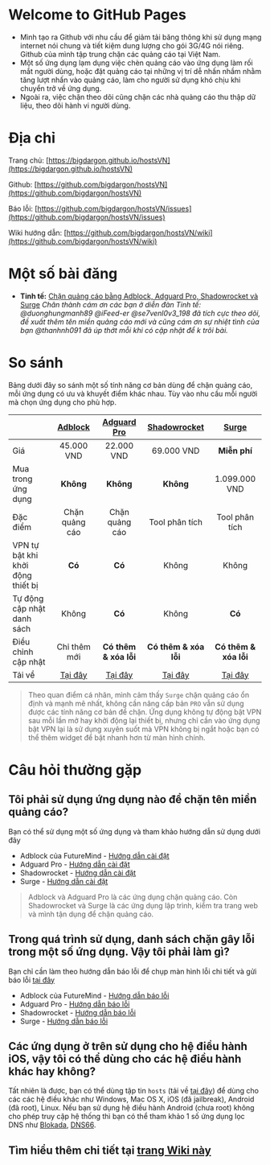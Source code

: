 # Welcome to GitHub Pages

* Mình tạo ra Github với nhu cầu để giảm tải băng thông khi sử dụng mạng internet nói chung và tiết kiệm dung lượng cho gói 3G/4G nói riêng. Github của mình tập trung chặn các quảng cáo tại Việt Nam.
* Một số ứng dụng lạm dụng việc chèn quảng cáo vào ứng dụng làm rối mắt người dùng, hoặc đặt quảng cáo tại những vị trí dễ nhấn nhầm nhằm tăng lượt nhấn vào quảng cáo, làm cho người sử dụng khó chịu khi chuyển trở về ứng dụng.
* Ngoài ra, việc chặn theo dõi cũng chặn các nhà quảng cáo thu thập dữ liệu, theo dõi hành vi người dùng.

# Địa chỉ

Trang chủ: [https://bigdargon.github.io/hostsVN](https://bigdargon.github.io/hostsVN)

Github: [https://github.com/bigdargon/hostsVN](https://github.com/bigdargon/hostsVN)

Báo lỗi: [https://github.com/bigdargon/hostsVN/issues](https://github.com/bigdargon/hostsVN/issues)

Wiki hướng dẫn: [https://github.com/bigdargon/hostsVN/wiki](https://github.com/bigdargon/hostsVN/wiki)

# Một số bài đăng

* **Tinh tế:** [Chặn quảng cáo bằng Adblock, Adguard Pro, Shadowrocket và Surge](https://tinhte.vn/threads/chan-quang-cao-bang-adblock-adguard-pro-shadowrocket-va-surge.2844988/) _Chân thành cám ơn các bạn ở diễn đàn Tinh tế: @duonghungmanh89 @iFeed-er @se7venl0v3_198 đã tích cực theo dõi, đề xuất thêm tên miền quảng cáo mới và cũng cám ơn sự nhiệt tình của bạn @thanhnh091 đã úp thớt mỗi khi có cập nhật để k trôi bài._

# So sánh

Bảng dưới đây so sánh một số tính năng cơ bản dùng để chặn quảng cáo, mỗi ứng dụng có ưu và khuyết điểm khác nhau.  Tùy vào nhu cầu mỗi người mà chọn ứng dụng cho phù hợp. 

|   |[**Adblock**](https://github.com/bigdargon/hostsVN/wiki/Adblock)|[**Adguard Pro**](https://github.com/bigdargon/hostsVN/wiki/Adguard-Pro)|[**Shadowrocket**](https://github.com/bigdargon/hostsVN/wiki/Shadowrocket)|[**Surge**](https://github.com/bigdargon/hostsVN/wiki/Surge)|
|:-|:-:|:-:|:-:|:-:|
|Giá|45.000 VND|22.000 VND|69.000 VND|**Miễn phí**|
|Mua trong ứng dụng|**Không**|**Không**|**Không**|1.099.000 VND|
|Đặc điểm|Chặn quảng cáo|Chặn quảng cáo|Tool phân tích|Tool phân tích|
|VPN tự bật khi khởi động thiết bị|**Có**|**Có**|Không|Không|
|Tự động cập nhật danh sách|Không|**Có**|Không|**Có**|
|Điều chỉnh cập nhật|Chỉ thêm mới|**Có thêm & xóa lỗi**|**Có thêm & xóa lỗi**|**Có thêm & xóa lỗi**|
|Tải về|[Tại đây](https://itunes.apple.com/app/adblock/id691121579?mt=8)|[Tại đây](https://itunes.apple.com/app/apple-store/id1126386264?mt=8)|[Tại đây](https://itunes.apple.com/app/shadowrocket/id932747118?mt=8)|[Tại đây](https://itunes.apple.com/app/surge-3-web-developer-tool/id1329879957?mt=8)|

> Theo quan điểm cá nhân, mình cảm thấy `Surge` chặn quảng cáo ổn định và mạnh mẽ nhất, không cần nâng cấp bản `PRO` vẫn sử dụng được các tính năng cơ bản để chặn. Ứng dụng không tự động bật VPN sau mỗi lần mở hay khởi động lại thiết bị, nhưng chỉ cần vào ứng dụng bật VPN lại là sử dụng xuyên suốt mà VPN không bị ngắt hoặc bạn có thể thêm widget để bật nhanh hơn từ màn hình chính.

# Câu hỏi thường gặp

## Tôi phải sử dụng ứng dụng nào để chặn tên miền quảng cáo?

Bạn có thể sử dụng một số ứng dụng và tham khảo hướng dẫn sử dụng dưới đây

* Adblock của FutureMind - [Hướng dẫn cài đặt](https://github.com/bigdargon/hostsVN/wiki/Adblock)
* Adguard Pro - [Hướng dẫn cài đặt](https://github.com/bigdargon/hostsVN/wiki/Adguard-Pro)
* Shadowrocket - [Hướng dẫn cài đặt](https://github.com/bigdargon/hostsVN/wiki/Shadowrocket)
* Surge - [Hướng dẫn cài đặt](https://github.com/bigdargon/hostsVN/wiki/Surge)

> Adblock và Adguard Pro là các ứng dụng chặn quảng cáo. Còn Shadowrocket và Surge là các ứng dụng lập trình, kiểm tra trang web và mình tận dụng để chặn quảng cáo.

## Trong quá trình sử dụng, danh sách chặn gây lỗi trong một số ứng dụng. Vậy tôi phải làm gì?

Bạn chỉ cần làm theo hướng dẫn báo lỗi để chụp màn hình lỗi chi tiết và gửi báo lỗi [tại đây](https://github.com/bigdargon/hostsVN/issues)

* Adblock của FutureMind - [Hướng dẫn báo lỗi](https://github.com/bigdargon/hostsVN/wiki/Adblock#b%C3%A1o-l%E1%BB%97i)
* Adguard Pro - [Hướng dẫn báo lỗi](https://github.com/bigdargon/hostsVN/wiki/Adguard-Pro#b%C3%A1o-l%E1%BB%97i)
* Shadowrocket - [Hướng dẫn báo lỗi](https://github.com/bigdargon/hostsVN/wiki/Shadowrocket#b%C3%A1o-l%E1%BB%97i)
* Surge - [Hướng dẫn báo lỗi](https://github.com/bigdargon/hostsVN/wiki/Surge#b%C3%A1o-l%E1%BB%97i)

## Các ứng dụng ở trên sử dụng cho hệ điều hành iOS, vậy tôi có thể dùng cho các hệ điều hành khác hay không?

Tất nhiên là được, bạn có thể dùng tập tin `hosts` (tải về [tại đây](https://github.com/bigdargon/hostsVN/raw/master/hosts)) để dùng cho các các hệ điều khác như Windows, Mac OS X, iOS (đã jailbreak), Android (đã root), Linux. Nếu bạn sử dụng hệ điều hành Android (chưa root) không cho phép truy cập hệ thống thì bạn có thể tham khảo 1 số ứng dụng lọc DNS như [Blokada](https://blokada.org/#download), [DNS66](https://f-droid.org/packages/org.jak_linux.dns66/).

## Tìm hiểu thêm chi tiết tại [trang Wiki này](https://github.com/bigdargon/hostsVN/wiki)
